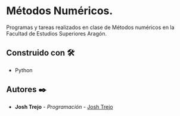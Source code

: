# Métodos Numéricos.

Programas y tareas realizados en clase de Métodos numéricos en la Facultad de Estudios Superiores Aragón.

## Construido con 🛠️

* Python

## Autores ✒️

* **Josh Trejo** - *Programación* - [Josh Trejo](https://github.com/jorgejoshuatt)
